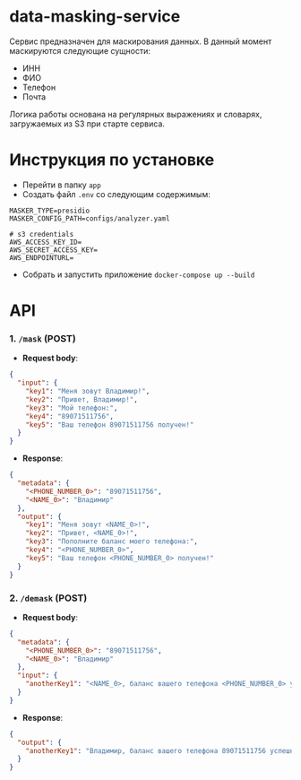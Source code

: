 # data-masking-service


Сервис предназначен для маскирования данных. В данный момент маскируются следующие сущности: 
- ИНН
- ФИО
- Телефон
- Почта

Логика работы основана на регулярных выражениях и словарях, загружаемых из S3 при старте сервиса.
# Инструкция по установке

- Перейти в папку `app`
- Создать файл `.env` со следующим содержимым:
```dotenv
MASKER_TYPE=presidio
MASKER_CONFIG_PATH=configs/analyzer.yaml

# s3 credentials
AWS_ACCESS_KEY_ID=
AWS_SECRET_ACCESS_KEY=
AWS_ENDPOINTURL=
```  

- Собрать и запустить приложение `docker-compose up --build` 

# API

###  1. **`/mask`** (POST)
- **Request body**:
```json
{
  "input": {
    "key1": "Меня зовут Владимир!",
    "key2": "Привет, Владимир!",
    "key3": "Мой телефон:",
    "key4": "89071511756",
    "key5": "Ваш телефон 89071511756 получен!"
  }
}
```
- **Response**:
```json
{
  "metadata": {
    "<PHONE_NUMBER_0>": "89071511756",
    "<NAME_0>": "Владимир"
  },
  "output": {
    "key1": "Меня зовут <NAME_0>!",
    "key2": "Привет, <NAME_0>!",
    "key3": "Пополните баланс моего телефона:",
    "key4": "<PHONE_NUMBER_0>",
    "key5": "Ваш телефон <PHONE_NUMBER_0> получен!"
  }
}
```
### 2. **`/demask`** (POST)
- **Request body**:
```json
{
  "metadata": {
    "<PHONE_NUMBER_0>": "89071511756",
    "<NAME_0>": "Владимир"
  },
  "input": {
    "anotherKey1": "<NAME_0>, баланс вашего телефона <PHONE_NUMBER_0> успешно пополнен!"
  }
}
```
- **Response**:
```json
{
  "output": {
    "anotherKey1": "Владимир, баланс вашего телефона 89071511756 успешно пополнен!"
  }
}
```

